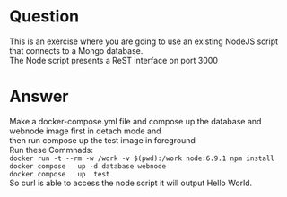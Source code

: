 #  Question

This is an exercise where you are going to use an existing NodeJS script that connects to a Mongo database. <br/>The Node script presents a ReST interface on port 3000<br/>

#  Answer

Make a docker-compose.yml file and compose up the database and webnode image first in detach mode and <br/>then run compose up the test image in foreground<br/>
Run these Commnads:<br/>
`docker run -t --rm -w /work -v $(pwd):/work node:6.9.1 npm install` <br/>
`docker compose   up -d database webnode`<br/>
`docker compose   up  test` <br/>
So curl is able to access the node script it will output Hello World.
